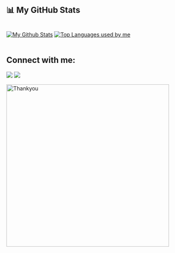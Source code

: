 
    
## 📊 My GitHub Stats

 <br/>
    <a href="https://github.com/devharsh2k4/github-readme-stats"><img alt="My Github Stats" src="https://github-readme-stats.vercel.app/api?username=devharsh2k4&show_icons=true&count_private=true&theme=react&hide_border=true&bg_color=0D1117" /></a>
  <a href="https://github.com/devharsh2k4/github-readme-stats"><img alt="Top Languages used by me" src="https://github-readme-stats.vercel.app/api/top-langs/?username=devharsh2k4&langs_count=8&count_private=true&layout=compact&theme=react&hide_border=true&bg_color=0D1117" /></a>
  <br/>
    
<br/>
    
 ## Connect with me:
<p align="center">

<a href = "https://www.linkedin.com/in/harsh-vardhan2k4"><img src="https://img.icons8.com/fluent/48/000000/linkedin.png"></a>
<a href = "https://twitter.com/devharsh2k4"><img src="https://img.icons8.com/fluent/48/000000/twitter.png"></a>


</p>
    
<img src="https://user-images.githubusercontent.com/41143496/111601768-b13aec00-87f8-11eb-8d8c-51db093db5da.gif" alt="Thankyou" width="425">
    
    
    

